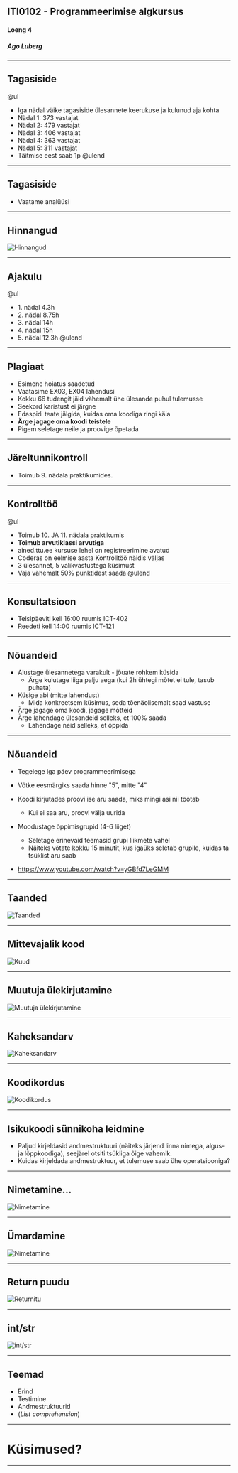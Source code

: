 ## ITI0102 - Programmeerimise algkursus
#### Loeng 4
##### Ago Luberg

---


## Tagasiside

@ul
- Iga nädal väike tagasiside ülesannete keerukuse ja kulunud aja kohta
- Nädal 1: 373 vastajat
- Nädal 2: 479 vastajat
- Nädal 3: 406 vastajat
- Nädal 4: 363 vastajat
- Nädal 5: 311 vastajat
- Täitmise eest saab 1p
@ulend

---

## Tagasiside

- Vaatame analüüsi

---

## Hinnangud

![Hinnangud](loeng4/ex_stat.png)

---

## Ajakulu

@ul
- 1\. nädal 4.3h
- 2\. nädal 8.75h
- 3\. nädal 14h
- 4\. nädal 15h
- 5\. nädal 12.3h
@ulend

---

## Plagiaat

- Esimene hoiatus saadetud
- Vaatasime EX03, EX04 lahendusi
- Kokku 66 tudengit jäid vähemalt ühe ülesande puhul tulemusse
- Seekord karistust ei järgne
- Edaspidi teate jälgida, kuidas oma koodiga ringi käia
- **Ärge jagage oma koodi teistele**
- Pigem seletage neile ja proovige õpetada

---

## Järeltunnikontroll

- Toimub 9. nädala praktikumides.

---

## Kontrolltöö

@ul
- Toimub 10. JA 11. nädala praktikumis
- **Toimub arvutiklassi arvutiga**
- ained.ttu.ee kursuse lehel on registreerimine avatud
- Coderas on eelmise aasta Kontrolltöö näidis väljas
- 3 ülesannet, 5 valikvastustega küsimust
- Vaja vähemalt 50% punktidest saada
@ulend

---

## Konsultatsioon

- Teisipäeviti kell 16:00 ruumis ICT-402
- Reedeti kell 14:00 ruumis ICT-121

---

## Nõuandeid

- Alustage ülesannetega varakult - jõuate rohkem küsida
  - Ärge kulutage liiga palju aega (kui 2h ühtegi mõtet ei tule, tasub puhata)
- Küsige abi (mitte lahendust)
  - Mida konkreetsem küsimus, seda tõenäolisemalt saad vastuse
- Ärge jagage oma koodi, jagage mõtteid
- Ärge lahendage ülesandeid selleks, et 100% saada
  - Lahendage neid selleks, et õppida

---

## Nõuandeid

- Tegelege iga päev programmeerimisega
- Võtke eesmärgiks saada hinne "5", mitte "4"
- Koodi kirjutades proovi ise aru saada, miks mingi asi nii töötab
  - Kui ei saa aru, proovi välja uurida
- Moodustage õppimisgrupid (4-6 liiget)
  - Seletage erinevaid teemasid grupi liikmete vahel
  - Näiteks võtate kokku 15 minutit, kus igaüks seletab grupile, kuidas ta tsüklist aru saab

- https://www.youtube.com/watch?v=yGBfd7LeGMM
---

## Taanded

![Taanded](loeng4/code_too_many_indents.png)


---

## Mittevajalik kood

![Kuud](loeng4/code_months.png)

---

## Muutuja ülekirjutamine

![Muutuja ülekirjutamine](loeng4/code_fixed_idcode.png)

---

## Kaheksandarv

![Kaheksandarv](loeng4/code_octal.png)

---

## Koodikordus

![Koodikordus](loeng4/code_repeat_result_string.png)


---

## Isikukoodi sünnikoha leidmine

- Paljud kirjeldasid andmestruktuuri (näiteks järjend linna nimega, algus- ja lõppkoodiga), seejärel otsiti tsükliga õige vahemik.
- Kuidas kirjeldada andmestruktuur, et tulemuse saab ühe operatsiooniga?

---

## Nimetamine...

![Nimetamine](loeng4/code_holy_s.jpg)

---

## Ümardamine

![Nimetamine](loeng4/code_round.png)

---

## Return puudu

![Returnitu](loeng4/code_tk_no_return.png)

---

## int/str

![int/str](loeng4/code_tk_int_str.png)

---

## Teemad

- Erind
- Testimine
- Andmestruktuurid
- (_List comprehension_)

---

# Küsimused?

---
